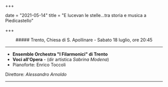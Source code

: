+++

date = "2021-05-14"
title = "E lucevan le stelle...tra storia e musica a Piedicastello"

+++

<center>
##### Trento, Chiesa di S. Apollinare   - Sabato 18 luglio, ore 20:45
</center>


---

* **Ensemble Orchestra "I Filarmonici" di Trento**
* **Voci all'Opera** - (dir artistica *Sabrina Modena*)
* Pianoforte: Enrico Toccoli



Direttore: *Alessandro Arnoldo*

---

